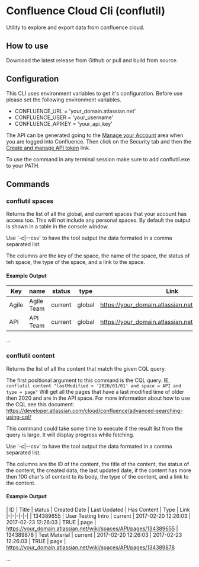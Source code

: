 # Confluence Cloud Cli (conflutil)
Utility to explore and export data from confluence cloud.

## How to use

Download the latest release from Github or pull and build from source.

## Configuration
This CLI uses environment variables to get it's configuration. Before use please set the following environment variables.

- CONFLUENCE_URL = 'your_domain.atlassian.net'
- CONFLUENCE_USER = 'your_username'
- CONFLUENCE_APIKEY = 'your_api_key'

The API can be generated going to the [Manage your Account](https://id.atlassian.com/manage-profile/security) area when you are logged into Confluence. Then click on the Security tab and then the [Create and manage API token](https://id.atlassian.com/manage-profile/security/api-tokens) link.

To use the command in any terminal session make sure to add conflutil.exe to your PATH.

## Commands

### conflutil spaces

Returns the list of all the global, and current spaces that your account has access too. This will not include any personal spaces. By default the output is shown in a table in the console window.

Use '-c|--csv' to have the tool output the data formated in a comma separated list.

The columns are the key of the space, the name of the space, the status of teh space, the type of the space, and a link to the space.

#### Example Output

| Key | name | status | type | Link |
|-|-|-|-|-|
| Agile | Agile Team | current | global | https://your_domain.atlassian.net/wiki/spaces/Agile 
| API | API Team | current | global | https://your_domain.atlassian.net/wiki/spaces/AED

...

### conflutil content

Returns the list of all the content that match the given CQL query.

The first positional argument to this command is the CQL query. IE, `conflutil content "lastModified < '2020/01/01' and space = API and type = page"` Will get all the pages that have a last modified time of older then 2020 and are in the API space. For more information about how 
to use the CQL see this document: https://developer.atlassian.com/cloud/confluence/advanced-searching-using-cql/

This command could take some time to execute if the result list from the query is large. It will display progress while fetching.

Use '-c|--csv' to have the tool output the data formated in a comma separated list.

The columns are the ID of the content, the title of the content, the status of the content, the created data, the last updated date, if the content has more then 100 char's of content to its body, the type of the content, and a link to the content.

#### Example Output

| ID | Title | status | Created Date | Last Updated | Has Content | Type | Link
|-|-|-|-|-|
| 134389655 | User Testing Intro | current | 2017-02-20 12:26:03  | 2017-02-23 12:26:03 | TRUE | page | https://your_domain.atlassian.net/wiki/spaces/API/pages/134389655
| 134389878 | Test Material | current | 2017-02-20 12:26:03  | 2017-02-23 12:26:03 | TRUE | page | https://your_domain.atlassian.net/wiki/spaces/API/pages/134389878

...
